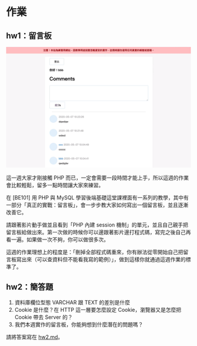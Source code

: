 # 作業

## hw1：留言板

![](./board.png)

這一週大家才剛接觸 PHP 而已，一定會需要一段時間才能上手，所以這週的作業會比較輕鬆，留多一點時間讓大家來練習。

在 [BE101] 用 PHP 與 MySQL 學習後端基礎這堂課裡面有一系列的教學，其中有一部分「真正的實戰：留言板」，會一步步教大家如何寫出一個留言板，並且逐漸改善它。

請跟著影片動手做並且看到「PHP 內建 session 機制」的單元，並且自己親手把留言板給做出來。第一次做的時候你可以邊跟著影片邊打程式碼，寫完之後自己再看一遍。如果做一次不夠，你可以做很多次。

這週的作業理想上的程度是：「刪掉全部程式碼重來，你有辦法從零開始自己把留言板寫出來（可以查資料但不能看我寫的範例）」，做到這樣你就通過這週作業的標準了。

## hw2：簡答題

1. 資料庫欄位型態 VARCHAR 跟 TEXT 的差別是什麼
2. Cookie 是什麼？在 HTTP 這一層要怎麼設定 Cookie，瀏覽器又是怎麼把 Cookie 帶去 Server 的？
3. 我們本週實作的留言板，你能夠想到什麼潛在的問題嗎？

請將答案寫在 [hw2.md](hw2.md)。
